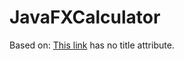 # JavaFXCalculator
Based on:
[This link](https://gist.github.com/jewelsea/4344564) has no title attribute.
